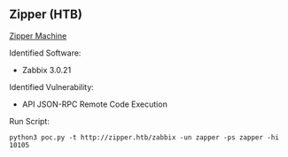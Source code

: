 ## Zipper (HTB)

[Zipper Machine](https://www.hackthebox.com/machines/zipper)

Identified Software:
- Zabbix 3.0.21

Identified Vulnerability:
- API JSON-RPC Remote Code Execution

Run Script:
```
python3 poc.py -t http://zipper.htb/zabbix -un zapper -ps zapper -hi 10105
```